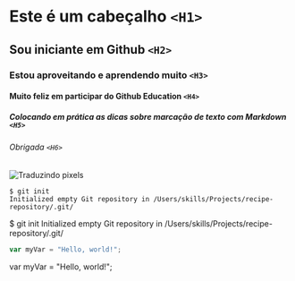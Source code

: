 # Este é um cabeçalho `<H1>`
## Sou iniciante em Github `<H2>`
### Estou aproveitando e aprendendo muito `<H3>`
#### Muito feliz em participar do Github Education `<H4>`
##### Colocando em prática as dicas sobre marcação de texto com Markdown `<H5>`
###### Obrigada `<H6>` 


![Traduzindo pixels](https://i.sstatic.net/rHVKc.png) 

```
$ git init
Initialized empty Git repository in /Users/skills/Projects/recipe-repository/.git/
```

$ git init
Initialized empty Git repository in /Users/skills/Projects/recipe-repository/.git/

``` javascript
var myVar = "Hello, world!";
```

var myVar = "Hello, world!";

